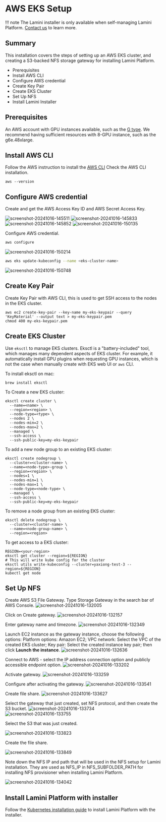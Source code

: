 # AWS EKS Setup

!!! note
    The Lamini installer is only available when self-managing Lamini Platform. [Contact us](https://www.lamini.ai/contact) to learn more.

## Summary

This installation covers the steps of setting up an AWS EKS cluster,
and creating a S3-backed NFS storage gateway for installing Lamini Platform.

- Prerequisites
- Install AWS CLI
- Configure AWS credential
- Create Key Pair
- Create EKS Cluster
- Set Up NFS
- Install Lamini Installer

## Prerequisites

An AWS account with GPU instances available, such as the [G type](https://aws.amazon.com/ec2/instance-types/). We recommend having sufficient resources with 8-GPU instance, such as the g6e.48xlarge.

## Install AWS CLI

Follow the AWS instruction to install the [AWS CLI](
https://docs.aws.amazon.com/cli/latest/userguide/getting-started-install.html)
Check the AWS CLI installation.

```shell
aws --version
```

## Configure AWS credential

Create and get the AWS Access Key ID and AWS Secret Access Key.

![screenshot-20241016-145511](../assets/eks_access_key.png)
![screenshot-20241016-145833](../assets/eks_access_key_1.png)
![screenshot-20241016-145852](../assets/eks_access_key_2.png)
![screenshot-20241016-150135](../assets/eks_access_key_3.png)

Configure AWS credential.

```bash
aws configure
```
![screenshot-20241016-150214](../assets/eks_configure.png)
```bash
aws eks update-kubeconfig --name <eks-cluster-name>
```
![screenshot-20241016-150748](../assets/eks_update_config.png)

## Create Key Pair

Create Key Pair with AWS CLI, this is used to get SSH access to the nodes in the EKS cluster.

```shell
aws ec2 create-key-pair --key-name my-eks-keypair --query 'KeyMaterial' --output text > my-eks-keypair.pem
chmod 400 my-eks-keypair.pem
```

## Create EKS Cluster

Use `eksctl` to manage EKS clusters. Eksctl is a "battery-included" tool, which manages
many dependent aspects of EKS cluster. For example, it automatically install GPU plugins when
requesting GPU instances, which is not the case when manually create with EKS web UI or `aws` CLI.

To install eksctl on mac:

```shell
brew install eksctl
```

To Create a new EKS cluster:

```shell
eksctl create cluster \
  --name=<name> \
  --region=<region> \
  --node-type=<type> \
  --nodes 2 \
  --nodes-min=2 \
  --nodes-max=2 \
  --managed \
  --ssh-access \
  --ssh-public-key=my-eks-keypair
```

To add a new node group to an existing EKS cluster:

```shell
eksctl create nodegroup \
  --cluster=<cluster-name> \
  --name=<node-type>-group \
  --region=<region> \
  --nodes=1 \
  --nodes-min=1 \
  --nodes-max=1 \
  --node-type=<node-type> \
  --managed \
  --ssh-access \
  --ssh-public-key=my-eks-keypair
```

To remove a node group from an existing EKS cluster:

```shell
eksctl delete nodegroup \
  --cluster=<cluster-name> \
  --name=<node-group-name> \
  --region=<region>
```

To get access to a EKS cluster:

```shell
REGION=<your-region>
eksctl get cluster --region=${REGION}
# This will write kube config for the cluster
eksctl utils write-kubeconfig --cluster=yaxiong-test-3 --region=${REGION}
kubectl get node
```

## Set Up NFS

Create AWS S3 File Gateway. Type Storage Gateway in the search bar of AWS Console.
![screenshot-20241016-132005](../assets/eks_gateway.png)

Click on Create gateway.
![screenshot-20241016-132157](../assets/eks_create_gateway.png)

Enter gateway name and timezone.
![screenshot-20241016-132349](../assets/eks_gatewayname.png)

Launch EC2 instance as the gateway instance, choose the following options:
Platform options: Amazon EC2;
VPC network: Select the VPC of the created EKS cluster;
Key pair: Select the created instance key pair;
then click **Launch the instance**.
![screenshot-20241016-132636](../assets/eks_gatewaynetwork.png)

Connect to AWS - select the IP address connection option and publicly accessible endpoint option.
![screenshot-20241016-133202](../assets/eks_ip.png)

Activate gateway.
![screenshot-20241016-133259](../assets/eks_activate_gateway.png)

Configure after activating the gateway.
![screenshot-20241016-133541](../assets/eks_gatewayconfigure.png)

Create file share.
![screenshot-20241016-133627](../assets/eks_fileshare.png)

Select the gateway that just created, set NFS protocol, and then create the S3 bucket.
![screenshot-20241016-133734](../assets/eks_nfs_protocol.png)
![screenshot-20241016-133755](../assets/eks_s3.png)

Select the S3 that was just created.

![screenshot-20241016-133823](../assets/eks_select_s3.png)

Create the file share.

![screenshot-20241016-133849](../assets/eks_create_fileshare.png)

Note down the NFS IP and path that will be used in the NFS setup for Lamini installation.
They are used as NFS_IP in NFS_SUBFOLDER_PATH for installing NFS provisioner when
installing Lamini Platform.

![screenshot-20241016-134042](../assets/eks_ip_path.png)

## Install Lamini Platform with installer

Follow the [Kubernetes installation guide](kubernetes_install.md)
to install Lamini Platform with the installer.
